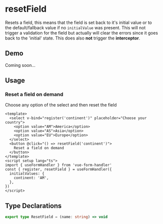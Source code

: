 # resetField

Resets a field, this means that the field is set back to it's initial value or to the default/fallback value if no `initialValue` was present.
This will not trigger a validation for the field but actually will clear the errors since it goes back to the 'initial' state.
This does also **not** trigger the **interceptor**.

## Demo

Coming soon...

## Usage

### Reset a field on demand

Choose any option of the select and then reset the field

```vue
<template>
  <select v-bind="register('continent')" placeholder="Choose your country">
    <option value="AM">America</option>
    <option value="AS">Asia</option>
    <option value="EU">Europe</option>
  </select>
  <button @click="() => resetField('continent')">
    Reset a field on demand
  </button>
</template>
<script setup lang="ts">
import { useFormHandler } from 'vue-form-handler'
const { register, resetField } = useFormHandler({
  initialValues: {
    continent: 'AM',
  },
})
</script>
```

## Type Declarations

```ts
export type ResetField = (name: string) => void
```
